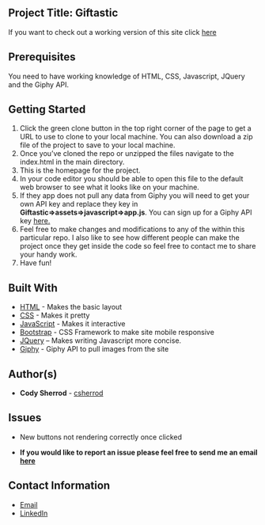 ## Project Title: Giftastic

If you want to check out a working version of this site click [here](https://csherrod.github.io/Giftastic)

## Prerequisites

You need to have working knowledge of HTML, CSS, Javascript, JQuery and the Giphy API.

## Getting Started
1.  Click the green clone button in the top right corner of the page to get a URL to use to clone to your local machine. You can also download a zip file of the project to save to your local machine.
2.  Once you’ve cloned the repo or unzipped the files navigate to the index.html in the main directory.
3. This is the homepage for the project.
4. In your code editor you should be able to open this file to the default web browser to see what it looks like on your machine.
5. If they app does not pull any data from Giphy you will need to get your own API key and replace they key in **Giftastic=>assets=>javascript=>app.js**. You can sign up for a Giphy API key [here.](https://developers.giphy.com/)
6. Feel free to make changes and modifications to any of the within this particular repo. I also like to see how different people can make the project once they get inside the code so feel free to contact me to share your handy work.
7. Have fun!

## Built With
* [HTML](https://developer.mozilla.org/en-US/docs/Web/HTML) - Makes the basic layout
* [CSS](https://developer.mozilla.org/en-US/docs/Web/CSS) - Makes it pretty
* [JavaScript](https://developer.mozilla.org/en-US/docs/Web/JavaScript) - Makes it interactive
* [Bootstrap](https://getbootstrap.com/) - CSS Framework to make site mobile responsive
* [JQuery](https://jquery.com/) – Makes writing Javascript more concise.
* [Giphy](https://developers.giphy.com/) - Giphy API to pull images from the site

## Author(s)
* **Cody Sherrod** - [csherrod](https://github.com/csherrod)

## Issues
* New buttons not rendering correctly once clicked

* **If you would like to report an issue please feel free to send me an email [here](mailto:w.cody.sherrod@gmail.com)**

## Contact Information
* [Email](mailto:w.cody.sherrod@gmail.com)
* [LinkedIn](www.linkedin.com/in/cody-sherrod)
